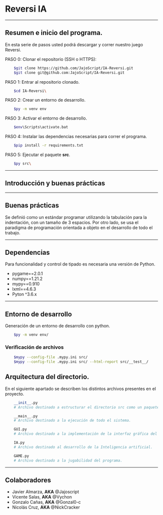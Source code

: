 # Reversi IA

---
## Resumen e inicio del programa.
En esta serie de pasos usted podrá descargar y correr nuestro juego Reversi.

PASO 0: Clonar el repositorio (SSH o HTTPS):
```bash
	$git clone https://github.com/JajoScript/IA-Reversi.git
	$git clone git@github.com:JajoScript/IA-Reversi.git
```

PASO 1: Entrar al repositorio clonado.
```bash
	$cd IA-Reversi\
```

PASO 2: Crear un entorno de desarrollo.
```bash
	$py -m venv env
```

PASO 3: Activar el entorno de desarrollo.
```bash
	$env\Scripts\activate.bat
```

PASO 4: Instalar las dependencias necesarias para correr el programa.
```bash
	$pip install -r requirements.txt
```

PASO 5: Ejecutar el paquete **src**.
```bash
	$py src\
```

---
## Introducción y buenas prácticas

---
## Buenas prácticas
Se definió como un estándar programar utilizando la tabulación para la indentación, con un tamaño de 3 espacios.
Por otro lado, se usa el paradigma de programación orientada a objeto en el desarrollo de todo el trabajo.

---
## Dependencias
Para funcionalidad y control de tipado es necesaria una versión de Python.

*	pygame==2.0.1
*	numpy==1.21.2
*	mypy==0.910
*	lxml==4.6.3
*  Pyton ^3.6.x

---
## Entorno de desarrollo
Generación de un entorno de desarrollo con python.
```bash
	$py -m venv env/
```

### Verificación de archivos

```bash
	$mypy --config-file .mypy.ini src/
	$mypy --config-file .mypy.ini src/ --html-report src/__test__/
```

## Arquitectura del directorio.
En el siguiente apartado se describen los distintos archivos presentes en el proyecto.

```py
	__init__.py
	# Archivo destinado a estructurar el directorio src como un paquete.
```

```py
	__main__.py
	# Archivo destinado a la ejecución de todo el sistema.
```

```py
	GUI.py
	# Archivo destinado a la implementación de la interfaz gráfica del usuario.
```

```py
	IA.py
	# Archivo destinado al desarrollo de la Inteligencia artificial.
```

```py
	GAME.py
	# Archivo destinado a la jugabilidad del programa.
```

---
## Colaboradores
*  Javier Almarza, **AKA** @Jajoscript
*  Vicente Salas, **AKA** @Vychon
*  Gonzalo Cañas, **AKA** @Gonzal0-c
*  Nicolás Cruz, **AKA** @NickCracker
